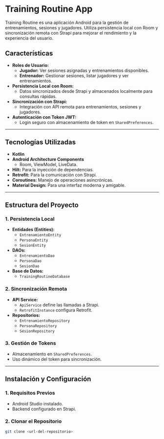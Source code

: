# Training Routine App

Training Routine es una aplicación Android para la gestión de entrenamientos, sesiones y jugadores. Utiliza persistencia local con Room y sincronización remota con Strapi para mejorar el rendimiento y la experiencia del usuario.

## **Características**
- **Roles de Usuario:**
  - **Jugador:** Ver sesiones asignadas y entrenamientos disponibles.
  - **Entrenador:** Gestionar sesiones, listar jugadores y ver entrenamientos.
- **Persistencia Local con Room:** 
  - Datos sincronizados desde Strapi y almacenados localmente para consultas rápidas.
- **Sincronización con Strapi:**
  - Integración con API remota para entrenamientos, sesiones y jugadores.
- **Autenticación con Token JWT:**
  - Login seguro con almacenamiento de token en `SharedPreferences`.

---

## **Tecnologías Utilizadas**
- **Kotlin**
- **Android Architecture Components**
  - Room, ViewModel, LiveData.
- **Hilt:** Para la inyección de dependencias.
- **Retrofit:** Para la comunicación con Strapi.
- **Coroutines:** Manejo de operaciones asincrónicas.
- **Material Design:** Para una interfaz moderna y amigable.

---

## **Estructura del Proyecto**

### **1. Persistencia Local**
- **Entidades (Entities):**
  - `EntrenamientoEntity`
  - `PersonaEntity`
  - `SesionEntity`
- **DAOs:**
  - `EntrenamientoDao`
  - `PersonaDao`
  - `SesionDao`
- **Base de Datos:**
  - `TrainingRoutineDatabase`

### **2. Sincronización Remota**
- **API Service:** 
  - `ApiService` define las llamadas a Strapi.
  - `RetrofitInstance` configura Retrofit.
- **Repositorios:**
  - `EntrenamientoRepository`
  - `PersonaRepository`
  - `SesionRepository`

### **3. Gestión de Tokens**
- Almacenamiento en `SharedPreferences`.
- Uso dinámico del token para sincronización.

---

## **Instalación y Configuración**

### **1. Requisitos Previos**
- Android Studio instalado.
- Backend configurado en Strapi.

### **2. Clonar el Repositorio**
```bash
git clone <url-del-repositorio>
